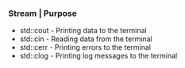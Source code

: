 ### Stream | Purpose

- std::cout - Printing data to the terminal
- std::cin - Reading data from the terminal
- std::cerr - Printing errors to the terminal
- std::clog - Printing log messages to the terminal
